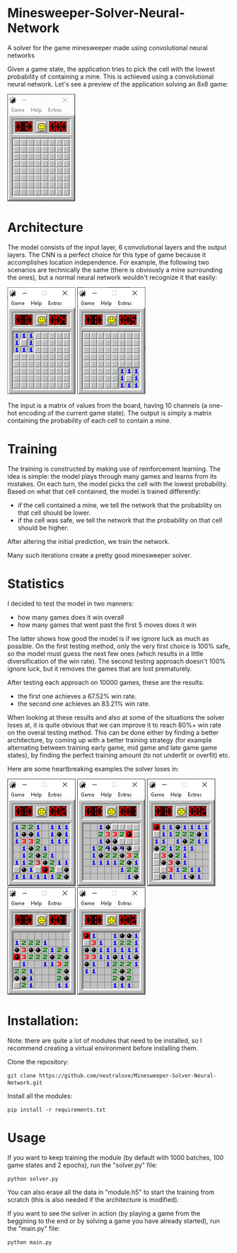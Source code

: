 # Minesweeper-Solver-Neural-Network
A solver for the game minesweeper made using convolutional neural networks

Given a game state, the application tries to pick the cell with the lowest probability of containing a mine. This is achieved using a convolutional neural network.
Let's see a preview of the application solving an 8x8 game:

![](pictures/EX0.gif)

# Architecture

The model consists of the input layer, 6 convolutional layers and the output layers. The CNN is a perfect choice for this type of game because it accomplishes location independence. For example, the following two scenarios are technically the same (there is obviously a mine surrounding the ones), but a normal neural network wouldn't recognize it that easily:

![](pictures/CNN1.png) ![](pictures/CNN2.png)

The input is a matrix of values from the board, having 10 channels (a one-hot encoding of the current game state).
The output is simply a matrix containing the probability of each cell to contain a mine.

# Training

The training is constructed by making use of reinforcement learning.
The idea is simple: the model plays through many games and learns from its mistakes.
On each turn, the model picks the cell with the lowest probability. Based on what that cell contained, the model is trained differently:
- if the cell contained a mine, we tell the network that the probability on that cell should be lower.
- if the cell was safe, we tell the network that the probability on that cell should be higher.

After altering the initial prediction, we train the network.

Many such iterations create a pretty good minesweeper solver.

# Statistics

I decided to test the model in two manners:
- how many games does it win overall
- how many games that went past the first 5 moves does it win

The latter shows how good the model is if we ignore luck as much as possible. On the first testing method, only the very first choice is 100% safe, so the model must guess the next few ones (which results in a little diversification of the win rate). The second testing approach doesn't 100% ignore luck, but it removes the games that are lost prematurely.

After testing each approach on 10000 games, these are the results:
- the first one achieves a 67.52% win rate.
- the second one achieves an 83.21% win rate.

When looking at these results and also at some of the situations the solver loses at, it is quite obvious that we can improve it to reach 80%+ win rate on the overal testing method. This can be done either by finding a better architecture, by coming up with a better training strategy (for example alternating between training early game, mid game and late game game states), by finding the perfect training amount (to not underfit or overfit) etc.

Here are some heartbreaking examples the solver loses in:

![](pictures/EX1.png) ![](pictures/EX2.png) ![](pictures/EX3.png) ![](pictures/EX4.png) ![](pictures/EX5.png)

# Installation:
Note: there are quite a lot of modules that need to be installed, so I recommend creating a virtual environment before installing them.

Clone the repository:
```
git clone https://github.com/neutralove/Minesweeper-Solver-Neural-Network.git
```
Install all the modules:
```
pip install -r requirements.txt
```

# Usage

If you want to keep training the module (by default with 1000 batches, 100 game states and 2 epochs), run the "solver.py" file:
```
python solver.py
```
You can also erase all the data in "module.h5" to start the training from scratch (this is also needed if the architecture is modified).

If you want to see the solver in action (by playing a game from the beggining to the end or by solving a game you have already started), run the "main.py" file:
```
python main.py
```
